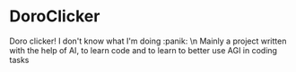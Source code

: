 # DoroClicker
Doro clicker! 
I don't know what I'm doing :panik: \n
Mainly a project written with the help of AI, to learn code and to learn to better use AGI in coding tasks